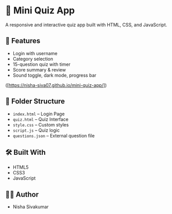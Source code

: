 # 🧠 Mini Quiz App

A responsive and interactive quiz app built with HTML, CSS, and JavaScript.

## 🌟 Features
- Login with username
- Category selection
- 15-question quiz with timer
- Score summary & review
- Sound toggle, dark mode, progress bar

([https://nisha-siva07.github.io/mini-quiz-app/])

## 📂 Folder Structure
- `index.html` – Login Page
- `quiz.html` – Quiz Interface
- `style.css` – Custom styles
- `script.js` – Quiz logic
- `questions.json` – External question file

## 🛠️ Built With
- HTML5
- CSS3
- JavaScript

## 👩‍💻 Author
- Nisha Sivakumar
